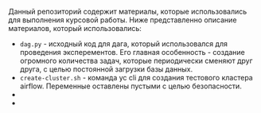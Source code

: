 Данный репозиторий содержит материалы, которые использовались для выполнения курсовой работы. Ниже представленно описание материалов, который использовались:

- `dag.py` - исходный код для дага, который использовался для проведения эксперементов. Его главная особенность - создание огромного количества задач, которые периодически сменяют друг друга, с целью постоянной загрузки базы данных.
-  `create-cluster.sh` - команда yc cli для создания тестового кластера airflow. Переменные оставлены пустыми с целью безопасности.
- 
- 
